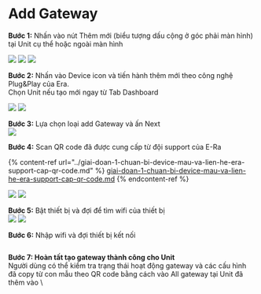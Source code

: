 # Add Gateway

**Bước 1:** Nhấn vào nút Thêm mới (biểu tượng dấu cộng ở góc phải màn hình) tại Unit cụ thể hoặc ngoài màn hình

![](<../../../../.gitbook/assets/image (188).png>)    ![](<../../../../.gitbook/assets/image (275).png>)   ![](<../../../../.gitbook/assets/image (194).png>)

**Bước 2:** Nhấn vào Device icon và tiến hành thêm mới theo công nghệ Plug\&Play của Era. \
Chọn Unit nếu tạo mới ngay từ Tab Dashboard

![](<../../../../.gitbook/assets/image (287).png>)        ![](<../../../../.gitbook/assets/image (278).png>)

**Bước 3:** Lựa chọn loại add Gateway và ấn Next\
![](<../../../../.gitbook/assets/image (253).png>)

**Bước 4:** Scan QR code đã được cung cấp từ đội support của E-Ra

{% content-ref url="../giai-doan-1-chuan-bi-device-mau-va-lien-he-era-support-cap-qr-code.md" %}
[giai-doan-1-chuan-bi-device-mau-va-lien-he-era-support-cap-qr-code.md](../giai-doan-1-chuan-bi-device-mau-va-lien-he-era-support-cap-qr-code.md)
{% endcontent-ref %}

&#x20;     ![](<../../../../.gitbook/assets/image (265).png>)           ![](<../../../../.gitbook/assets/image (203).png>)

**Bước 5:** Bật thiết bị và đợi để tìm wifi của thiết bị\
![](<../../../../.gitbook/assets/image (228).png>)                ![](<../../../../.gitbook/assets/image (264).png>)

**Bước 6:**  Nhập wifi và đợi thiết bị kết nối

<figure><img src="../../../../.gitbook/assets/image (263).png" alt=""><figcaption></figcaption></figure>

**Bước 7: Hoàn tất tạo gateway thành công cho Unit**\
Người dùng có thể kiểm tra trạng thái hoạt động gateway và các cấu hình đã copy từ con mẫu theo QR code bằng cách vào All gateway tại Unit đã thêm vào \


<figure><img src="../../../../.gitbook/assets/image (276).png" alt=""><figcaption></figcaption></figure>



